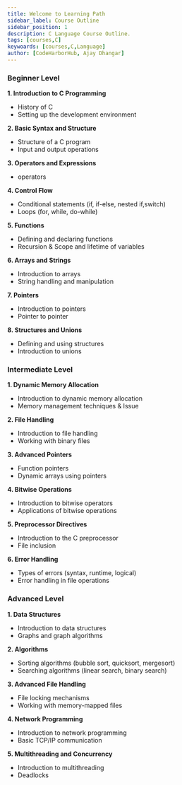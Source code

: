 ```yaml
---
title: Welcome to Learning Path
sidebar_label: Course Outline
sidebar_position: 1
description: C Language Course Outline. 
tags: [courses,C] 
keywoards: [courses,C,Language]
author: [CodeHarborHub, Ajay Dhangar]
---
```

 

### Beginner Level

**1. Introduction to C Programming**
   - History of C 
   - Setting up the development environment 

**2. Basic Syntax and Structure**
   - Structure of a C program 
   - Input and output operations

**3. Operators and Expressions**
   - operators

**4. Control Flow**
   - Conditional statements (if, if-else, nested if,switch) 
   - Loops (for, while, do-while) 

**5. Functions**
   - Defining and declaring functions 
   - Recursion & Scope and lifetime of variables

**6. Arrays and Strings**
   - Introduction to arrays 
   - String handling and manipulation

**7. Pointers**
   - Introduction to pointers 
   - Pointer to pointer

**8. Structures and Unions**
   - Defining and using structures 
   - Introduction to unions 

### Intermediate Level

**1. Dynamic Memory Allocation**
   - Introduction to dynamic memory allocation 
   - Memory management techniques & Issue

**2. File Handling**
   - Introduction to file handling 
   - Working with binary files

**3. Advanced Pointers**
   - Function pointers 
   - Dynamic arrays using pointers

**4. Bitwise Operations**
   - Introduction to bitwise operators 
   - Applications of bitwise operations

**5. Preprocessor Directives**
   - Introduction to the C preprocessor 
   - File inclusion 

**6. Error Handling**
   - Types of errors (syntax, runtime, logical)  
   - Error handling in file operations

### Advanced Level

**1. Data Structures**
   - Introduction to data structures 
   - Graphs and graph algorithms

**2. Algorithms** 
   - Sorting algorithms (bubble sort, quicksort, mergesort)
   - Searching algorithms (linear search, binary search) 

**3. Advanced File Handling**
   - File locking mechanisms 
   - Working with memory-mapped files

**4. Network Programming**
   - Introduction to network programming 
   - Basic TCP/IP communication 

**5. Multithreading and Concurrency**
   - Introduction to multithreading 
   - Deadlocks
 